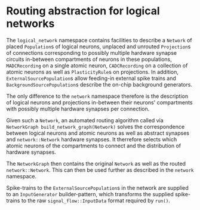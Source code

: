 # Routing abstraction for logical networks

The `logical_network` namespace contains facilities to describe a `Network` of placed `Population`s of logical neurons, unplaced and unrouted `Projection`s of connections corresponding to possibly multiple hardware synapse circuits in-between compartments of neurons in these populations, `MADCRecording` on a single atomic neuron, `CADCRecording` on a collection of atomic neurons as well as `PlasticityRule`s on projections.
In addition, `ExternalSourcePopulation`s allow feeding-in external spike trains and `BackgroundSourcePopulation`s describe the on-chip background generators.

The only difference to the `network` namespace therefore is the description of logical neurons and projections in-between their neurons' compartments with possibly multiple hardware synapses per connection.

Given such a `Network`, an automated routing algorithm called via `NetworkGraph build_network_graph(Network)` solves the correspondence between logical neurons and atomic neurons as well as abstract synapses and `network::Network` hardware synapses.
It therrefore selects which atomic neurons of the compartments to connect and the distribution of hardware synapses.

The `NetworkGraph` then contains the original `Network` as well as the routed `network::Network`.
This can then be used further as described in the `network` namespace.

Spike-trains to the `ExternalSourcePopulation`s in the network are supplied to an `InputGenerator` builder-pattern, which transforms the supplied spike-trains to the raw `signal_flow::InputData` format required by `run()`.
